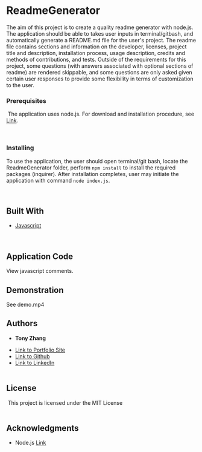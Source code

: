 # ReadmeGenerator
The aim of this project is to create a quality readme generator with node.js. The application should be able to takes user inputs in terminal/gitbash, and automatically generate a README.md file for the user's project. The readme file contains sections and information on the developer, licenses, project title and description, installation process, usage description, credits and methods of contributions, and tests. Outside of the requirements for this project, some questions (with answers associated with optional sections of readme) are rendered skippable, and some questions are only asked given certain user responses to provide some flexibility in terms of customization to the user.
​
<br/>

### Prerequisites
​
The application uses node.js. For download and installation procedure, see [Link](https://nodejs.org/en/download/).


<br/>

### Installing

To use the application, the user should open terminal/git bash, locate the ReadmeGenerator folder, perform ```npm install``` to install the required packages (inquirer). After installation completes, user may initiate the application with command ```node index.js```.

<br/>

## Built With

* [Javascript](https://developer.mozilla.org/en-US/docs/Web/Javascript)

​<br/>

## Application Code

View javascript comments.

## Demonstration

See demo.mp4

## Authors

* **Tony Zhang** 
- [Link to Portfolio Site](https://tonyzyt9947.github.io/PersonalPortfolio/)
- [Link to Github](https://github.com/Tonyzyt9947)
- [Link to LinkedIn](https://www.linkedin.com/in/tony-zhang-61670421b/)
​
<br/><br/>

## License
​
This project is licensed under the MIT License 
​
<br/><br/>
## Acknowledgments
* Node.js [Link](https://openweathermap.org/api)
